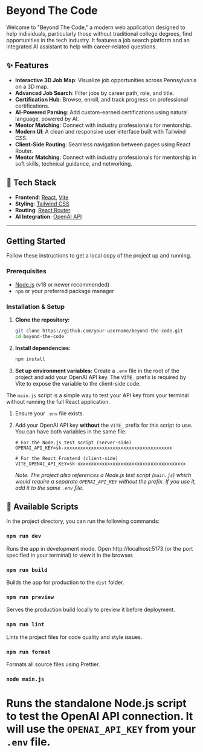 # Beyond The Code
Welcome to "Beyond The Code," a modern web application designed to help individuals, particularly those without traditional college degrees, find opportunities in the tech industry. It features a job search platform and an integrated AI assistant to help with career-related questions.

## ✨ Features

- **Interactive 3D Job Map**: Visualize job opportunities across Pennsylvania on a 3D map.
- **Advanced Job Search**: Filter jobs by career path, role, and title.
- **Certification Hub**: Browse, enroll, and track progress on professional certifications.
- **AI-Powered Parsing**: Add custom-earned certifications using natural language, powered by AI.
- **Mentor Matching**: Connect with industry professionals for mentorship.
- **Modern UI**: A clean and responsive user interface built with Tailwind CSS.
- **Client-Side Routing**: Seamless navigation between pages using React Router.
- **Mentor Matching**: Connect with industry professionals for mentorship in soft skills, technical guidance, and networking.

## 🚀 Tech Stack

- **Frontend**: [React](https://reactjs.org/), [Vite](https://vitejs.dev/)
- **Styling**: [Tailwind CSS](https://tailwindcss.com/)
- **Routing**: [React Router](https://reactrouter.com/)
- **AI Integration**: [OpenAI API](https://openai.com/docs)

---

## Getting Started

Follow these instructions to get a local copy of the project up and running.

### Prerequisites

- [Node.js](https://nodejs.org/en/) (v18 or newer recommended)
- `npm` or your preferred package manager

### Installation & Setup

1.  **Clone the repository:**
    ```sh
    git clone https://github.com/your-username/beyond-the-code.git
    cd beyond-the-code
    ```

2.  **Install dependencies:**
    ```sh
    npm install
    
    ```

3.  **Set up environment variables:**
    Create a `.env` file in the root of the project and add your OpenAI API key. The `VITE_` prefix is required by Vite to expose the variable to the client-side code.

The `main.js` script is a simple way to test your API key from your terminal without running the full React application.

1.  Ensure your `.env` file exists.
2.  Add your OpenAI API key **without** the `VITE_` prefix for this script to use. You can have both variables in the same file.

    ```env
    # For the Node.js test script (server-side)
    OPENAI_API_KEY=sk-xxxxxxxxxxxxxxxxxxxxxxxxxxxxxxxxxxxxxxxx
    
    # For the React Frontend (client-side)
    VITE_OPENAI_API_KEY=sk-xxxxxxxxxxxxxxxxxxxxxxxxxxxxxxxxxxxxxxxx
    ```
    *Note: The project also references a Node.js test script (`main.js`) which would require a separate `OPENAI_API_KEY` without the prefix. If you use it, add it to the same `.env` file.*

## 📜 Available Scripts

In the project directory, you can run the following commands:

### `npm run dev`
Runs the app in development mode. Open http://localhost:5173 (or the port specified in your terminal) to view it in the browser.

### `npm run build`
Builds the app for production to the `dist` folder.

### `npm run preview`
Serves the production build locally to preview it before deployment.

### `npm run lint`

Lints the project files for code quality and style issues.

### `npm run format`

Formats all source files using Prettier.

### `node main.js`

Runs the standalone Node.js script to test the OpenAI API connection. It will use the `OPENAI_API_KEY` from your `.env` file.
=======
